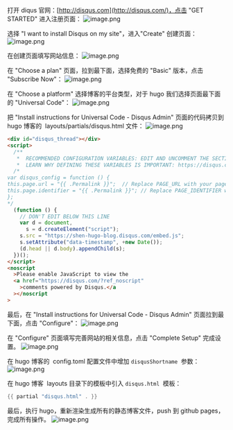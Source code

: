 打开 diqus 官网：[http://disqus.com](http://disqus.com/)，点击 "GET STARTED" 进入注册页面：
![image.png](https://shub-1251708715.cos.ap-guangzhou.myqcloud.com/elog-cookbook-img/Fm0Nvud2wM-Qmbfob3ehCL_rdOmd.png)

选择 "I want to install Disqus on my site"，进入"Create" 创建页面：
![image.png](https://shub-1251708715.cos.ap-guangzhou.myqcloud.com/elog-cookbook-img/Fiq4H0QXlYmvbO60hCDMeEUbNEUe.png)

在创建页面填写网站信息：
![image.png](https://shub-1251708715.cos.ap-guangzhou.myqcloud.com/elog-cookbook-img/FvB1DauKhovYmXFfiwPY6HosIROR.png)

在 "Choose a plan" 页面，拉到最下面，选择免费的 "Basic" 版本，点击 "Subscribe Now"：
![image.png](https://shub-1251708715.cos.ap-guangzhou.myqcloud.com/elog-cookbook-img/FmxqzjzaHNEoBu_uoO05DIwPGTX7.png)

在 "Choose a platform" 选择博客的平台类型，对于 hugo 我们选择页面最下面的 "Universal Code"：
![image.png](https://shub-1251708715.cos.ap-guangzhou.myqcloud.com/elog-cookbook-img/FqIXNu0hV9zS8tceXMCAmm9eCAtB.png)

把 "Install instructions for Universal Code - Disqus Admin" 页面的代码拷贝到 hugo 博客的  layouts/partials/disqus.html 文件：
![image.png](https://shub-1251708715.cos.ap-guangzhou.myqcloud.com/elog-cookbook-img/FjM1YaY7MfIwDdKxFCW-wTocPfrb.png)

```html
<div id="disqus_thread"></div>
<script>
  /**
   *  RECOMMENDED CONFIGURATION VARIABLES: EDIT AND UNCOMMENT THE SECTION BELOW TO INSERT DYNAMIC VALUES FROM YOUR PLATFORM OR CMS.
   *  LEARN WHY DEFINING THESE VARIABLES IS IMPORTANT: https://disqus.com/admin/universalcode/#configuration-variables*/
  /*
var disqus_config = function () {
this.page.url = "{{ .Permalink }}";  // Replace PAGE_URL with your page's canonical URL variable
this.page.identifier = "{{ .Permalink }}"; // Replace PAGE_IDENTIFIER with your page's unique identifier variable
};
*/
  (function () {
    // DON'T EDIT BELOW THIS LINE
    var d = document,
      s = d.createElement("script");
    s.src = "https://shen-hugo-blog.disqus.com/embed.js";
    s.setAttribute("data-timestamp", +new Date());
    (d.head || d.body).appendChild(s);
  })();
</script>
<noscript
  >Please enable JavaScript to view the
  <a href="https://disqus.com/?ref_noscript"
    >comments powered by Disqus.</a
  ></noscript
>
```

最后，在 "Install instructions for Universal Code - Disqus Admin" 页面拉到最下面，点击 "Configure"：
![image.png](https://shub-1251708715.cos.ap-guangzhou.myqcloud.com/elog-cookbook-img/FvW6lksIeO95ArDtIzT1_oFVQ-dl.png)

在 "Configure" 页面填写完善网站的相关信息，点击 "Complete Setup" 完成设置。
![image.png](https://shub-1251708715.cos.ap-guangzhou.myqcloud.com/elog-cookbook-img/FjPQ-fQXnTEvXv8NwQnSVpkakm23.png)

在 hugo 博客的  config.toml 配置文件中增加 `disqusShortname`  参数：
![image.png](https://shub-1251708715.cos.ap-guangzhou.myqcloud.com/elog-cookbook-img/FptzgYP-5erH5oeiMS-se8b7g7nU.png)

在 hugo 博客  layouts 目录下的模板中引入 `disqus.html`  模板：

```go
{{ partial "disqus.html" . }}
```

最后，执行 hugo，重新渲染生成所有的静态博客文件，push 到 github pages，完成所有操作。
![image.png](https://shub-1251708715.cos.ap-guangzhou.myqcloud.com/elog-cookbook-img/FgU5Coq-uy53JF_ELjI7JedghJOd.png)
